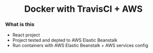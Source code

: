 <h1 align="center">Docker with TravisCI + AWS</h1>

### What is this

- React project
- Project tested and depled to AWS Elastic Beanstalk
- Run containers with AWS Elastic Beanstalk + AWS services config
